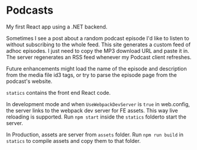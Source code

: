 # Podcasts

My first React app using a .NET backend.

Sometimes I see a post about a random podcast episode I'd like to listen to
without subscribing to the whole feed. This site generates a custom feed of adhoc
episodes. I just need to copy the MP3 download URL and paste it in. The server
regenerates an RSS feed whenever my Podcast client refreshes.

Future enhancements might load the name of the episode and description from the
media file id3 tags, or try to parse the episode page from the podcast's website.

`statics` contains the front end React code.

In development mode and when `UseWebpackDevServer` is `true` in web.config,
the server links to the webpack dev server for FE assets. This way live reloading
is supported. Run `npm start` inside the `statics` folderto start the server.

In Production, assets are server from `assets` folder. Run `npm run build` in
`statics` to compile assets and copy them to that folder.

